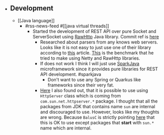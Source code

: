 - ## Development
	- [[Java language]]
		- #rss-news-feed #[[java virtual threads]]
			- Started the development of REST API over pure Socket and ServerSocket using [RawHttp](https://github.com/renatoathaydes/rawhttp) Java library. Commit ref is [here](https://github.com/sabyrzhan/rss-news-feed/commit/11a8529f8f7a9953399bff1bdd38ad7c4f0c2c55)
				- Researched about parsers from any knows web servers. Looks like it is not easy to just use one of their library according to [this](https://stevenyue.com/blogs/http-message-parsing-in-java-web-servers/) article. [This](https://github.com/steventen/http-parser-benchmark) is the benchmark that he tried to make using Netty and RawHttp libraries.
				- If does not work I think I will just use [SparkJava](http://sparkjava.com/) microframework since it provides pure libraries for REST API development. #sparkjava
					- Don't want to use any Spring or Quarkus like frameworks since their very fat.
				- [Here](https://medium.com/consulner/framework-less-rest-api-in-java-dd22d4d642fa) I also found out, that it is possible to use using `HttpServer` class which is coming from `com.sun.net.httpserver.*` package. I thought that all the packages from JDK that contains name `sun` are internal and discouraged to use. However, looks like my thoughts are wrong. Because `BalusC` is strictly pointing [here](https://stackoverflow.com/a/3732328) that this is OK to use except packages that **start** with `sun.*` name which are internal.